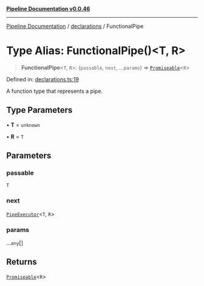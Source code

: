 [**Pipeline Documentation v0.0.46**](../../README.md)

***

[Pipeline Documentation](../../modules.md) / [declarations](../README.md) / FunctionalPipe

# Type Alias: FunctionalPipe()\<T, R\>

> **FunctionalPipe**\<`T`, `R`\>: (`passable`, `next`, ...`params`) => [`Promiseable`](Promiseable.md)\<`R`\>

Defined in: [declarations.ts:19](https://github.com/stonemjs/pipeline/blob/bdafb2a2f2d57df256cc97fee41b6f9b9fdd69f9/src/declarations.ts#L19)

A function type that represents a pipe.

## Type Parameters

• **T** = `unknown`

• **R** = `T`

## Parameters

### passable

`T`

### next

[`PipeExecutor`](PipeExecutor.md)\<`T`, `R`\>

### params

...`any`[]

## Returns

[`Promiseable`](Promiseable.md)\<`R`\>
